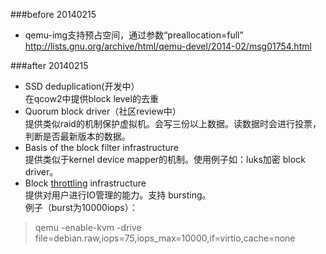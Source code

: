 ###before 20140215
+ qemu-img支持预占空间，通过参数“preallocation=full”  
http://lists.gnu.org/archive/html/qemu-devel/2014-02/msg01754.html

###after 20140215
+ SSD deduplication(开发中）  
在qcow2中提供block level的去重  
+ Quorum block driver（社区review中）  
提供类似raid的机制保护虚拟机。会写三份以上数据。读数据时会进行投票，判断是否最新版本的数据。  
+ Basis of the block filter infrastructure  
提供类似于kernel device mapper的机制。使用例子如：luks加密 block driver。  
+ Block [throttling] infrastructure  
提供对用户进行IO管理的能力。支持 bursting。    
例子（burst为10000iops）：  

>qemu -enable-kvm -drive file=debian.raw,iops=75,iops_max=10000,if=virtio,cache=none


[throttling]:http://www.nodalink.com/blog_throttling_25_01_2014.html
